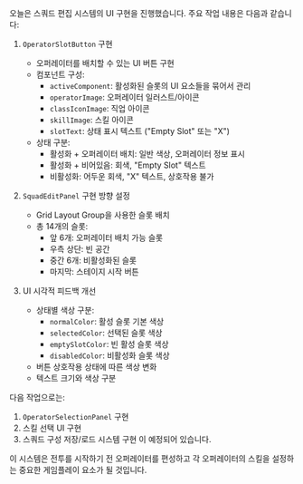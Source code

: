 오늘은 스쿼드 편집 시스템의 UI 구현을 진행했습니다. 주요 작업 내용은 다음과 같습니다:

1. `OperatorSlotButton` 구현
   - 오퍼레이터를 배치할 수 있는 UI 버튼 구현
   - 컴포넌트 구성:
     - `activeComponent`: 활성화된 슬롯의 UI 요소들을 묶어서 관리
     - `operatorImage`: 오퍼레이터 일러스트/아이콘
     - `classIconImage`: 직업 아이콘
     - `skillImage`: 스킬 아이콘
     - `slotText`: 상태 표시 텍스트 ("Empty Slot" 또는 "X")
   - 상태 구분:
     - 활성화 + 오퍼레이터 배치: 일반 색상, 오퍼레이터 정보 표시
     - 활성화 + 비어있음: 회색, "Empty Slot" 텍스트
     - 비활성화: 어두운 회색, "X" 텍스트, 상호작용 불가

2. `SquadEditPanel` 구현 방향 설정
   - Grid Layout Group을 사용한 슬롯 배치
   - 총 14개의 슬롯:
     - 앞 6개: 오퍼레이터 배치 가능 슬롯
     - 우측 상단: 빈 공간
     - 중간 6개: 비활성화된 슬롯
     - 마지막: 스테이지 시작 버튼

3. UI 시각적 피드백 개선
   - 상태별 색상 구분:
     - `normalColor`: 활성 슬롯 기본 색상
     - `selectedColor`: 선택된 슬롯 색상
     - `emptySlotColor`: 빈 활성 슬롯 색상
     - `disabledColor`: 비활성화 슬롯 색상
   - 버튼 상호작용 상태에 따른 색상 변화
   - 텍스트 크기와 색상 구분

다음 작업으로는:
1. `OperatorSelectionPanel` 구현
2. 스킬 선택 UI 구현
3. 스쿼드 구성 저장/로드 시스템 구현
이 예정되어 있습니다.

이 시스템은 전투를 시작하기 전 오퍼레이터를 편성하고 각 오퍼레이터의 스킬을 설정하는 중요한 게임플레이 요소가 될 것입니다.